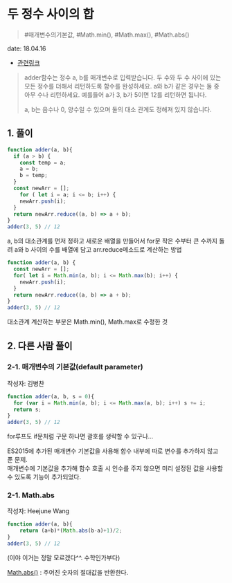 # 두 정수 사이의 합

> #매개변수의기본값, #Math.min(), #Math.max(), #Math.abs()

date: 18.04.16

* [관련링크](https://programmers.co.kr/learn/challenge_codes/92)

> adder함수는 정수 a, b를 매개변수로 입력받습니다.
두 수와 두 수 사이에 있는 모든 정수를 더해서 리턴하도록 함수를 완성하세요. a와 b가 같은 경우는 둘 중 아무 수나 리턴하세요.
예를들어 a가 3, b가 5이면 12를 리턴하면 됩니다.
>
>a, b는 음수나 0, 양수일 수 있으며 둘의 대소 관계도 정해져 있지 않습니다.

## 1. 풀이

```javascript
function adder(a, b){
  if (a > b) {
    const temp = a;
    a = b;
    b = temp;
  }
  const newArr = [];
	for ( let i = a; i <= b; i++) {
  	newArr.push(i);
  }
  return newArr.reduce((a, b) => a + b);
}
adder(3, 5) // 12
```
a, b의 대소관계를 먼저 정하고 새로운 배열을 만들어서 for문 작은 수부터 큰 수까지 돌려 
a와 b 사이의 수를 배열에 담고 arr.reduce메소드로 계산하는 방법
```javascript
function adder(a, b) {
  const newArr = [];
  for( let i = Math.min(a, b); i <= Math.max(b); i++) {
    newArr.push(i);
  }
  return newArr.reduce((a, b) => a + b);
}
adder(3, 5) // 12
```
대소관계 계산하는 부분은 Math.min(), Math.max로 수정한 것

## 2. 다른 사람 풀이

### 2-1. 매개변수의 기본값(default parameter)

작성자: 김병찬

```javascript
function adder(a, b, s = 0){
  for (var i = Math.min(a, b); i <= Math.max(a, b); i++) s += i;
  return s;
}
adder(3, 5) // 12
```

for루프도 if문처럼 구문 하나면 괄호를 생략할 수 있구나...

ES2015에 추가된 매개변수 기본값을 사용해 함수 내부에 따로 변수를 추가하지 않고 푼 문제.  
매개변수에 기본값을 추가해 함수 호출 시 인수를 주지 않으면 미리 설정된 값을 사용할 수 있도록 기능이 추가되었다.

### 2-1. Math.abs

작성자: Heejune Wang

```js
function adder(a, b){
    return (a+b)*(Math.abs(b-a)+1)/2;
}
adder(3, 5) // 12
```
(이야 이거는 정말 모르겠다^^. 수학인가부다)

[Math.abs()](https://developer.mozilla.org/ko/docs/Web/JavaScript/Reference/Global_Objects/Math/abs) : 주어진 숫자의 절대값을 반환한다.

